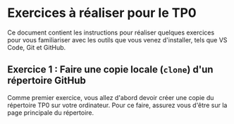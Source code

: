 # Exercices à réaliser pour le TP0

Ce document contient les instructions pour réaliser quelques exercices pour vous familiariser avec les outils que vous venez d'installer, tels que VS Code, Git et GitHub. 

## Exercice 1 : Faire une copie locale (`clone`) d'un répertoire GitHub

Comme premier exercice, vous allez d'abord devoir créer une copie du répertoire TP0 sur votre ordinateur. Pour ce faire, assurez vous d'être sur la page principale du répertoire. 



